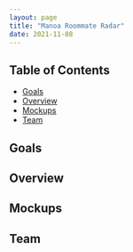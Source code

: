 ```yaml
---
layout: page
title: "Manoa Roommate Radar"
date: 2021-11-08
---
```

## Table of Contents
* [Goals](#goals)
* [Overview](#overview)
* [Mockups](#mockups)
* [Team](#team)

## Goals

## Overview

## Mockups

## Team
